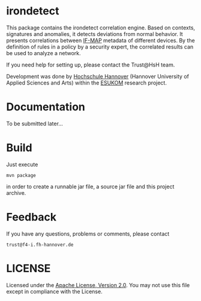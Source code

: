 irondetect
===============

This package contains the irondetect correlation engine. Based on contexts,
signatures and anomalies, it detects deviations from normal behavior.
It presents correlations between [IF-MAP][1] metadata of different devices.
By the definition of rules in a policy by a security expert, the correlated
results can be used to analyze a network.

If you need help for setting up, please contact the Trust@HsH team.

Development was done by [Hochschule Hannover][2] (Hannover University of Applied
Sciences and Arts) within the [ESUKOM][3] research project.

Documentation
=============

To be submitted later...

Build
=====
Just execute

	mvn package

in order to create a runnable jar file, a source jar file and this project
archive.

Feedback
========
If you have any questions, problems or comments, please contact

	trust@f4-i.fh-hannover.de

LICENSE
=======
Licensed under the [Apache License, Version 2.0][4].
You may not use this file except in compliance with the License.

[1]: http://www.trustedcomputinggroup.org/resources/tnc_ifmap_binding_for_soap_specification
[2]: http://trust.f4.hs-hannover.de
[3]: http://www.esukom.de
[4]: http://www.apache.org/licenses/LICENSE-2.0.html